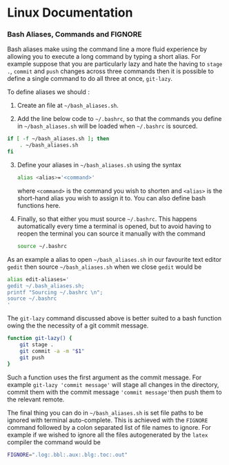 # Linux Documentation 

<!-- toc -->

### Bash Aliases, Commands and  FIGNORE

Bash aliases make using the command line a more fluid experience by allowing you to execute a long command by typing a short alias. For example suppose that you are particularly lazy and  hate the having to `stage .`, `commit` and `push` changes across three commands then it is possible to define a single command to do all three at once, `git-lazy`. 

To define aliases we should :

1. Create an file at `~/bash_aliases.sh`. 

2. Add the line below code  to `~/.bashrc`, so that the commands you define in `~/bash_aliases.sh` will be loaded when `~/.bashrc` is sourced. 

```bash
if [ -f ~/bash_aliases.sh ]; then
    . ~/bash_aliases.sh
fi

```

3. Define your aliases in `~/bash_aliases.sh` using the syntax 

   ```bash
   alias <alias>='<command>'
   ```

   where `<command>` is the command you wish to shorten and `<alias>` is the short-hand alias you wish to assign it to.  You can also define bash functions here.

4. Finally, so that either you must source ``~/.bashrc``. This happens automatically every time a terminal is opened, but to avoid having to reopen the terminal you can source it manually with the command 

   ```bash
   source ~/.bashrc
   ```

As an example a alias to open `~/bash_aliases.sh` in our favourite text editor `gedit` then source `~/bash_aliases.sh` when we close `gedit` would be 

```bash
alias edit-aliases='
gedit ~/.bash_aliases.sh; 
printf "Sourcing ~/.bashrc \n";
source ~/.bashrc
'
```

The `git-lazy` command discussed above is better suited to a bash function owing the the necessity of a git commit message. 

```bash
function git-lazy() {
    git stage .
    git commit -a -m "$1"
    git push
}
```

Such a function uses the first argument as the commit message. For example `git-lazy 'commit message'` will stage all changes in the directory, commit them with the commit message `'commit message'`then push them to the relevant remote.  

The final thing you can do in `~/bash_aliases.sh` is set file paths to be ignored with terminal auto-complete. This is achieved with the  `FIGNORE` command followed by a colon separated list of file names to ignore. For example if we wished to ignore all the files autogenerated by the `latex` compiler the command would be	

```bash
FIGNORE=".log:.bbl:.aux:.blg:.toc:.out"
```

